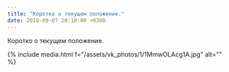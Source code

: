 ```yaml
---
title: "Коротко о текущем положение."
date: 2018-09-07 20:10:00 +0300
---
```


Коротко о текущем положение.

{% include media.html f="/assets/vk_photos/1/1MmwOLAcg1A.jpg" alt="" %}
